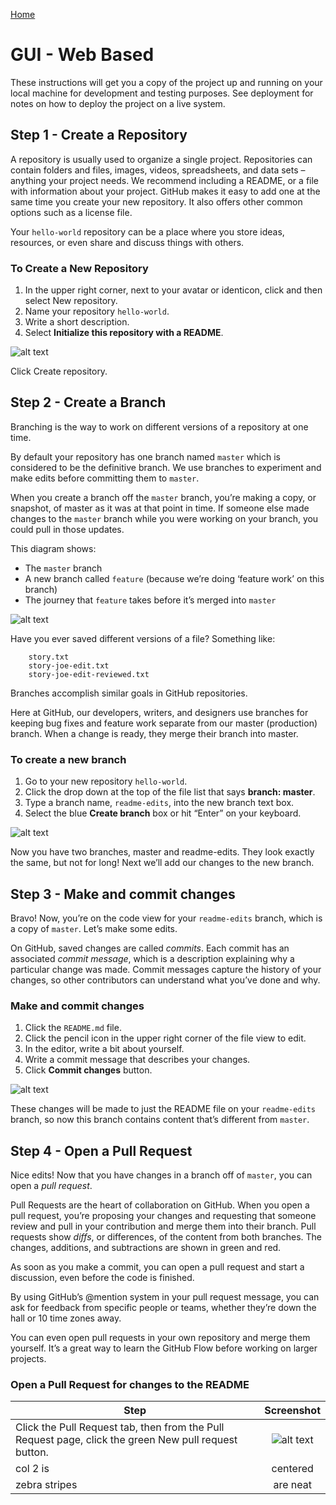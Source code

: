 [Home](README.md)
# GUI - Web Based

These instructions will get you a copy of the project up and running on your local machine for development and testing purposes. See deployment for notes on how to deploy the project on a live system.

## Step 1 - Create a Repository

A repository is usually used to organize a single project. Repositories can contain folders and files, images, videos, spreadsheets, and data sets – anything your project needs. We recommend including a README, or a file with information about your project. GitHub makes it easy to add one at the same time you create your new repository. It also offers other common options such as a license file.

Your `hello-world` repository can be a place where you store ideas, resources, or even share and discuss things with others.

### To Create a New Repository

1. In the upper right corner, next to your avatar or identicon, click and then select New repository.
2. Name your repository `hello-world`.
3. Write a short description.
4. Select **Initialize this repository with a README**.

![alt text][initialise]

Click Create repository.

## Step 2 - Create a Branch

Branching is the way to work on different versions of a repository at one time.

By default your repository has one branch named `master` which is considered to be the definitive branch. We use branches to experiment and make edits before committing them to `master`.

When you create a branch off the `master` branch, you’re making a copy, or snapshot, of master as it was at that point in time. If someone else made changes to the `master` branch while you were working on your branch, you could pull in those updates.

This diagram shows:
* The `master` branch
* A new branch called `feature` (because we’re doing ‘feature work’ on this branch)
* The journey that `feature` takes before it’s merged into `master`

![alt text][branches]

Have you ever saved different versions of a file? Something like:
```
    story.txt
    story-joe-edit.txt
    story-joe-edit-reviewed.txt
```
Branches accomplish similar goals in GitHub repositories.

Here at GitHub, our developers, writers, and designers use branches for keeping bug fixes and feature work separate from our master (production) branch. When a change is ready, they merge their branch into master.

### To create a new branch

1. Go to your new repository `hello-world`.
2. Click the drop down at the top of the file list that says **branch: master**.
3. Type a branch name, `readme-edits`, into the new branch text box.
4. Select the blue **Create branch** box or hit “Enter” on your keyboard.

![alt text](https://guides.github.com/activities/hello-world/readme-edits.gif "")

Now you have two branches, master and readme-edits. They look exactly the same, but not for long! Next we’ll add our changes to the new branch.

## Step 3 - Make and commit changes

Bravo! Now, you’re on the code view for your `readme-edits` branch, which is a copy of `master`. Let’s make some edits.

On GitHub, saved changes are called *commits*. Each commit has an associated *commit message*, which is a description explaining why a particular change was made. Commit messages capture the history of your changes, so other contributors can understand what you’ve done and why.

### Make and commit changes

1. Click the `README.md` file.
2. Click the pencil icon in the upper right corner of the file view to edit.
3. In the editor, write a bit about yourself.
4. Write a commit message that describes your changes.
5. Click **Commit changes** button.

![alt text](https://guides.github.com/activities/hello-world/commit.png "")

These changes will be made to just the README file on your `readme-edits` branch, so now this branch contains content that’s different from `master`.

## Step 4 - Open a Pull Request

Nice edits! Now that you have changes in a branch off of `master`, you can open a *pull request*.

Pull Requests are the heart of collaboration on GitHub. When you open a pull request, you’re proposing your changes and requesting that someone review and pull in your contribution and merge them into their branch. Pull requests show *diffs*, or differences, of the content from both branches. The changes, additions, and subtractions are shown in green and red.

As soon as you make a commit, you can open a pull request and start a discussion, even before the code is finished.

By using GitHub’s @mention system in your pull request message, you can ask for feedback from specific people or teams, whether they’re down the hall or 10 time zones away.

You can even open pull requests in your own repository and merge them yourself. It’s a great way to learn the GitHub Flow before working on larger projects.

### Open a Pull Request for changes to the README


| Step          | Screenshot           |
| ------------- |:-------------:|
| Click the Pull Request tab, then from the Pull Request page, click the green New pull request button.     | ![alt text](https://guides.github.com/activities/hello-world/pr-tab.gif "") |
| col 2 is      | centered      |
| zebra stripes | are neat      |


[branches]: https://guides.github.com/activities/hello-world/branching.png "Master Branch"
[initialise]: https://guides.github.com/activities/hello-world/create-new-repo.png "Initialise Repository"
